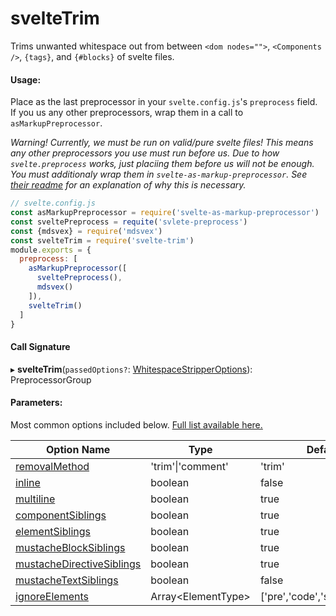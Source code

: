 # svelteTrim

Trims unwanted whitespace out from between `<dom nodes="">`,
`<Components />`, `{tags}`, and `{#blocks}` of svelte files.

#### Usage:
Place as the last preprocessor in your `svelte.config.js`'s `preprocess` field. If you us any other preprocessors, wrap them in a call to `asMarkupPreprocessor`.

*Warning! Currently, we must be run on valid/pure svelte files!
This means any other preprocessors you use must run before us.
Due to how `svelte.preprocess` works, just placiing them before us will not be enough. You must additionaly wrap them in `svelte-as-markup-preprocessor`. See [their readme](https://github.com/firefish5000/svelte-as-markup-preprocessor#readme) for an explanation of why this is necessary.*
```js
// svelte.config.js
const asMarkupPreprocessor = require('svelte-as-markup-preprocessor')
const sveltePreprocess = requite('svlete-preprocess')
const {mdsvex} = require('mdsvex')
const svelteTrim = require('svelte-trim')
module.exports = {
  preprocess: [
    asMarkupPreprocessor([
      sveltePreprocess(),
      mdsvex()
    ]),
    svelteTrim()
  ]
}
```

#### Call Signature
▸ **svelteTrim**(`passedOptions?`: [WhitespaceStripperOptions](docs/md/interfaces/whitespacestripperoptions.md)): PreprocessorGroup

#### Parameters:
Most common options included below. [Full list available here.](docs/md/interfaces/whitespacestripperoptions.md)

| Option Name | Type | Default |
|--|--|--|
[removalMethod](docs/md/interfaces/whitespacestripperoptions.md#removalmethod) | 'trim'\|'comment' | 'trim'
[inline](docs/md/interfaces/whitespacestripperoptions.md#inline) | boolean | false
[multiline](docs/md/interfaces/whitespacestripperoptions.md#multiline) | boolean | true
[componentSiblings](docs/md/interfaces/whitespacestripperoptions.md#componentsiblings) | boolean | true
[elementSiblings](docs/md/interfaces/whitespacestripperoptions.md#elementsiblings) | boolean | true
[mustacheBlockSiblings](docs/md/interfaces/whitespacestripperoptions.md#mustacheblocksiblings) | boolean | true
[mustacheDirectiveSiblings](docs/md/interfaces/whitespacestripperoptions.md#mustachedirectivesiblings) | boolean | true
[mustacheTextSiblings](docs/md/interfaces/whitespacestripperoptions.md#mustachetextsiblings) | boolean | false
[ignoreElements](docs/md/interfaces/whitespacestripperoptions.md#ignoreelements) | Array\<ElementType\> | ['pre','code','style','script']



